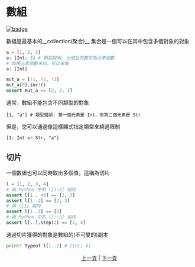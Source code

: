 # 數組

[![badge](https://img.shields.io/endpoint.svg?url=https%3A%2F%2Fgezf7g7pd5.execute-api.ap-northeast-1.amazonaws.com%2Fdefault%2Fsource_up_to_date%3Fowner%3Derg-lang%26repos%3Derg%26ref%3Dmain%26path%3Ddoc/EN/syntax/10_list.md%26commit_hash%3D603abbd5fa3f8baffe0d614758e1a554705e6732)](https://gezf7g7pd5.execute-api.ap-northeast-1.amazonaws.com/default/source_up_to_date?owner=erg-lang&repos=erg&ref=main&path=doc/EN/syntax/10_list.md&commit_hash=603abbd5fa3f8baffe0d614758e1a554705e6732)

數組是最基本的__collection(聚合)__
集合是一個可以在其中包含多個對象的對象

```python
a = [1, 2, 3]
a: [Int; 3] # 類型說明: 分號后的數字為元素個數
# 如果元素個數未知，可以省略
a: [Int]

mut_a = [!1, !2, !3]
mut_a[0].inc!()
assert mut_a == [2, 2, 3]
```

通常，數組不能包含不同類型的對象

```python.
[1, "a"] # 類型錯誤: 第一個元素是 Int，但第二個元素是 Str
```

但是，您可以通過像這樣顯式指定類型來繞過限制

```python,compile_fail
[1: Int or Str, "a"]
```

## 切片

一個數組也可以同時取出多個值。這稱為切片

```python
l = [1, 2, 3, 4]
# 與 Python 中的 l[1:3] 相同
assert l[1.. <3] == [2, 3]
assert l[1..2] == [2, 3]
# 與 l[1] 相同
assert l[1..1] == [2]
# 與 Python 中的 l[::2] 相同
assert l[..].step(2) == [2, 4]
```

通過切片獲得的對象是數組的(不可變的)副本

```python
print! Typeof l[1..2] # [Int; 4]
```

<p align='center'>
    <a href='./09_builtin_procs.md'>上一頁</a> | <a href='./11_dict.md'>下一頁</a>
</p>
